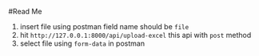 #Read Me

1) insert file using postman field name should be `file` 
2) hit `http://127.0.0.1:8000/api/upload-excel` this api with `post` method
3) select file using `form-data` in postman